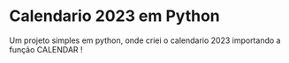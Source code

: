 
# Calendario 2023 em Python

 Um projeto simples em python, onde criei o calendario 2023 importando a função CALENDAR !
